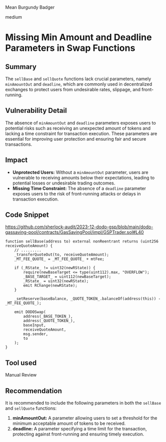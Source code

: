 Mean Burgundy Badger

medium

# Missing Min Amount and Deadline Parameters in Swap Functions

## Summary
The `sellBase` and `sellQuote` functions lack crucial parameters, namely `minAmountOut` and `deadline`, which are commonly used in decentralized exchanges to protect users from undesirable rates, slippage, and front-running.

## Vulnerability Detail
The absence of `minAmountOut` and `deadline` parameters exposes users to potential risks such as receiving an unexpected amount of tokens and lacking a time constraint for transaction execution. These parameters are essential for improving user protection and ensuring fair and secure transactions.

## Impact
- **Unprotected Users:** Without a `minAmountOut` parameter, users are vulnerable to receiving amounts below their expectations, leading to potential losses or undesirable trading outcomes.
- **Missing Time Constraint:** The absence of a `deadline` parameter exposes users to the risk of front-running attacks or delays in transaction execution.

## Code Snippet
https://github.com/sherlock-audit/2023-12-dodo-gsp/blob/main/dodo-gassaving-pool/contracts/GasSavingPool/impl/GSPTrader.sol#L40


```solidity
function sellBase(address to) external nonReentrant returns (uint256 receiveQuoteAmount) {
    // .........
    _transferQuoteOut(to, receiveQuoteAmount);
    _MT_FEE_QUOTE_ = _MT_FEE_QUOTE_ + mtFee;

    if (_RState_ != uint32(newRState)) {    
        require(newBaseTarget <= type(uint112).max, "OVERFLOW");
        _BASE_TARGET_ = uint112(newBaseTarget);
        _RState_ = uint32(newRState);
        emit RChange(newRState);
    }

    _setReserve(baseBalance, _QUOTE_TOKEN_.balanceOf(address(this)) - _MT_FEE_QUOTE_);

    emit DODOSwap(
        address(_BASE_TOKEN_),
        address(_QUOTE_TOKEN_),
        baseInput,
        receiveQuoteAmount,
        msg.sender,
        to
    );
}
```

## Tool used
Manual Review

## Recommendation
It is recommended to include the following parameters in both the `sellBase` and `sellQuote` functions:
1. **minAmountOut:** A parameter allowing users to set a threshold for the minimum acceptable amount of tokens to be received.
2. **deadline:** A parameter specifying a time limit for the transaction, protecting against front-running and ensuring timely execution.

